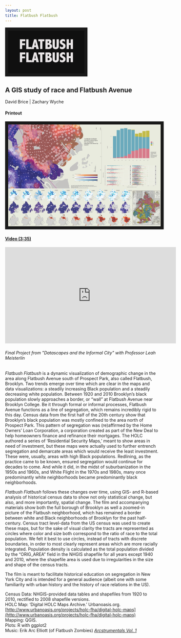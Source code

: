 ```yaml
---
layout: post
title: Flatbush Flatbush
---
```

<a href="http://www.youtube.com/watch?feature=player_embedded&v=lAFkztJ-WwQE
" target="_blank"><img src="../images/flatbushFlatbushThumbnail.jpg"
alt="click for video" width="250" height="140" border="10" /></a>
## A GIS study of race and Flatbush Avenue

David Brice \| Zachary Wyche  

#### Printout
<a href="../images/FlatbushPrintoutFull.jpg
" target="_blank"><img src= "../images/FlatbushPrintoutThumbnail.jpg"
alt="click for full picture" width="500" height="333" border="10" /></a>

#### [Video (3:35)](http://www.youtube.com/watch?feature=player_embedded&v=lAFkztJ-WwQE)


<iframe width="560" height="315" src="https://www.youtube.com/embed/lAFkztJ-WwQ"
 frameborder="0" allowfullscreen></iframe>

###### Final Project from "Datascapes and the Informal City" with Professor Leah Meisterlin
_Flatbush Flatbush_ is a dynamic visualization of demographic change in the area along Flatbush Avenue south of Prospect Park, also called Flatbush, Brooklyn. <span class="more"></span> Two trends emerge over time which are clear in the maps and data visualizations: a steadily increasing Black population and a steadily decreasing white population. Between 1920 and 2010 Brooklyn’s black population slowly approaches a border, or “wall” at Flatbush Avenue near Brooklyn College. Be it through formal or informal processes, Flatbush Avenue functions as a line of segregation, which remains incredibly rigid to this day. Census data from the first half of the 20th century show that Brooklyn’s black population was mostly confined to the area north of Prospect Park. This pattern of segregation was (re)affirmed by the Home Owners’ Loan Corporation, a corporation created as part of the New Deal to help homeowners finance and refinance their mortgages. The HOLC authored a series of ‘Residential Security Maps,’ meant to show areas in need of investment, but these maps were actually used to further entrench segregation and demarcate areas which would receive the least investment. These were, usually, areas with high Black populations. Redlining, as the practice came to be known, ensured segregation would continue for decades to come. And while it did, in the midst of suburbanization in the 1950s and 1960s, and White Flight in the 1970s and 1980s, many once predominantly white neighborhoods became predominantly black neighborhoods.

*Flatbush Flatbush* follows these changes over time, using GIS- and R-based analysis of historical census data to show not only statistical change, but also, and more importantly, spatial change. The film and accompanying materials show both the full borough of Brooklyn as well a zoomed-in picture of the Flatbush neighborhood, which has remained a border between white and Black neighborhoods of Brooklyn for the past half-century. Census tract level-data from the US census was used to create these maps, but for the sake of visual clarity the tracts are represented as circles where color and size both correspond to the ratio of race to the total population. We felt it best to use circles, instead of tracts with discrete boundaries, in order to most clearly represent areas which are more racially integrated. Population density is calculated as the total population divided by the “ORIG_AREA” field in the NHGIS shapefile for all years except 1940 and 2010, where the shapefile area is used due to irregularities in the size and shape of the census tracts.

The film is meant to facilitate historical education on segregation in New York City and is intended for a general audience (albeit one with some familiarity with urban history and the history of race relations in the US).

Census Data: NHGIS-provided data tables and shapefiles from 1920 to 2010, rectified to 2008 shapefile versions.  
HOLC Map: ‘Digital HOLC Maps Archive.’ Urbanoasis.org. [http://www.urbanoasis.org/projects/holc-fha/digital-holc-maps](http://www.urbanoasis.org/projects/holc-fha/digital-holc-maps)  
Mapping: QGIS.  
Plots: R with ggplot2  
Music: Erik Arc Elliott (of Flatbush Zombies) [_Arcstrumentals Vol.  1_](https://soundcloud.com/erickarchitect/arcstrumentals-vol-1)
